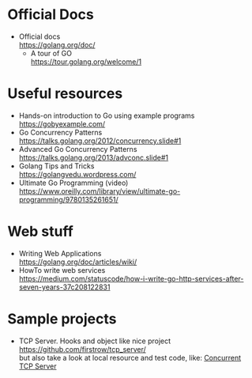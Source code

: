 # Official Docs
- Official docs  
  https://golang.org/doc/
  - A tour of GO  
    https://tour.golang.org/welcome/1

# Useful resources
- Hands-on introduction to Go using example programs  
  https://gobyexample.com/
- Go Concurrency Patterns  
  https://talks.golang.org/2012/concurrency.slide#1
- Advanced Go Concurrency Patterns  
  https://talks.golang.org/2013/advconc.slide#1
- Golang Tips and Tricks  
  https://golangvedu.wordpress.com/
- Ultimate Go Programming (video)  
  https://www.oreilly.com/library/view/ultimate-go-programming/9780135261651/

# Web stuff
- Writing Web Applications  
  https://golang.org/doc/articles/wiki/
- HowTo write web services  
  https://medium.com/statuscode/how-i-write-go-http-services-after-seven-years-37c208122831

# Sample projects
- TCP Server. Hooks and object like nice project https://github.com/firstrow/tcp_server/  
  but also take a look at local resource and test code, like: [Concurrent TCP Server](../src/tcp.server.go)
